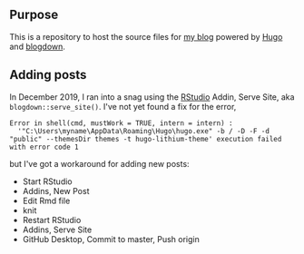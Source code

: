 ## Purpose

This is a repository to host the source files for [my blog](https://jvadams.rbind.io/) powered by [Hugo](https://gohugo.io/) and [blogdown](https://bookdown.org/yihui/blogdown/).

## Adding posts

In December 2019, I ran into a snag using the [RStudio](https://rstudio.com/) Addin, Serve Site, aka `blogdown::serve_site()`.  I've not yet found a fix for the error,

    Error in shell(cmd, mustWork = TRUE, intern = intern) : 
      '"C:\Users\myname\AppData\Roaming\Hugo\hugo.exe" -b / -D -F -d "public" --themesDir themes -t hugo-lithium-theme' execution failed with error code 1

but I've got a workaround for adding new posts:  

- Start RStudio
- Addins, New Post
- Edit Rmd file
- knit
- Restart RStudio
- Addins, Serve Site
- GitHub Desktop, Commit to master, Push origin
